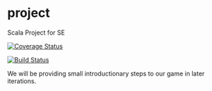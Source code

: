# project
Scala Project for SE

[![Coverage Status](https://coveralls.io/repos/github/corneliusbokelmann/project/badge.svg?branch=master)](https://coveralls.io/github/corneliusbokelmann/project?branch=master)

[![Build Status](https://app.travis-ci.com/corneliusbokelmann/project.svg?branch=6condev)](https://app.travis-ci.com/corneliusbokelmann/project)

We will be providing small introductionary steps to our game in later iterations.
